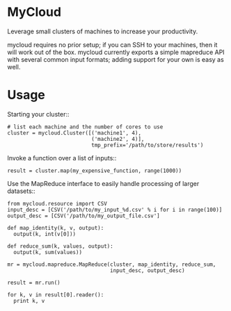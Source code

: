 MyCloud
===================

Leverage small clusters of machines to increase your productivity.

mycloud requires no prior setup; if you can SSH to your machines, then
it will work out of the box.  mycloud currently exports a simple 
mapreduce API with several common input formats; adding support for
your own is easy as well.

Usage
=====

Starting your cluster::
  
    # list each machine and the number of cores to use
    cluster = mycloud.Cluster([('machine1', 4),
                               ('machine2', 4)],
                               tmp_prefix='/path/to/store/results')

Invoke a function over a list of inputs::
  
    result = cluster.map(my_expensive_function, range(1000))

Use the MapReduce interface to easily handle processing of larger datasets::
  
    from mycloud.resource import CSV  
    input_desc = [CSV('/path/to/my_input_%d.csv' % i for i in range(100)]
    output_desc = [CSV('/path/to/my_output_file.csv']
   
    def map_identity(k, v, output):
      output(k, int(v[0]))
  
    def reduce_sum(k, values, output):
      output(k, sum(values))
  
    mr = mycloud.mapreduce.MapReduce(cluster, map_identity, reduce_sum,
                                     input_desc, output_desc)
  
    result = mr.run()
  
    for k, v in result[0].reader():
      print k, v

